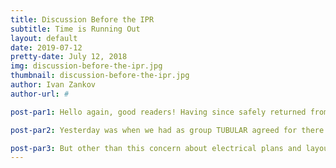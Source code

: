 ```yaml
---
title: Discussion Before the IPR
subtitle: Time is Running Out
layout: default
date: 2019-07-12
pretty-date: July 12, 2018
img: discussion-before-the-ipr.jpg
thumbnail: discussion-before-the-ipr.jpg
author: Ivan Zankov
author-url: #

post-par1: Hello again, good readers! Having since safely returned from Sardinia, I am back on the grid. Let’s see what has happened recently…

post-par2: Yesterday was when we had as group TUBULAR agreed for there to be an appointment with our mentors - and boy oh boy could it not have come soon enough! To summarise, we are missing the PCB we ordered, as it still has not arrived, while much of the continued work in Team Electrical depends on the knowledge of exactly how this product will fit into the experiment (in a figurative and in a physical sense). The electrical schematics are what are primarily thrown into jeopardy by this - that is, if they are to be submitted within the newly-assigned deadline. The schematics can, however still be done with a rough estimation of the PCB in mind, as the big picture is going to be far more important once the presentation is upon my fellows still up in Kiruna. That’s the other thing by the way - the idea behind this talk was that it would primarily circle around those of us not currently part of the active building process - so each one of us that attended to report our team’s progress was calling from a different room in a different country!

post-par3: But other than this concern about electrical plans and layouts, the other divisions are still managing to hold out without too much lag, so the deadlines should be met. As a collective group, I think we can really pull this off!
---
```

